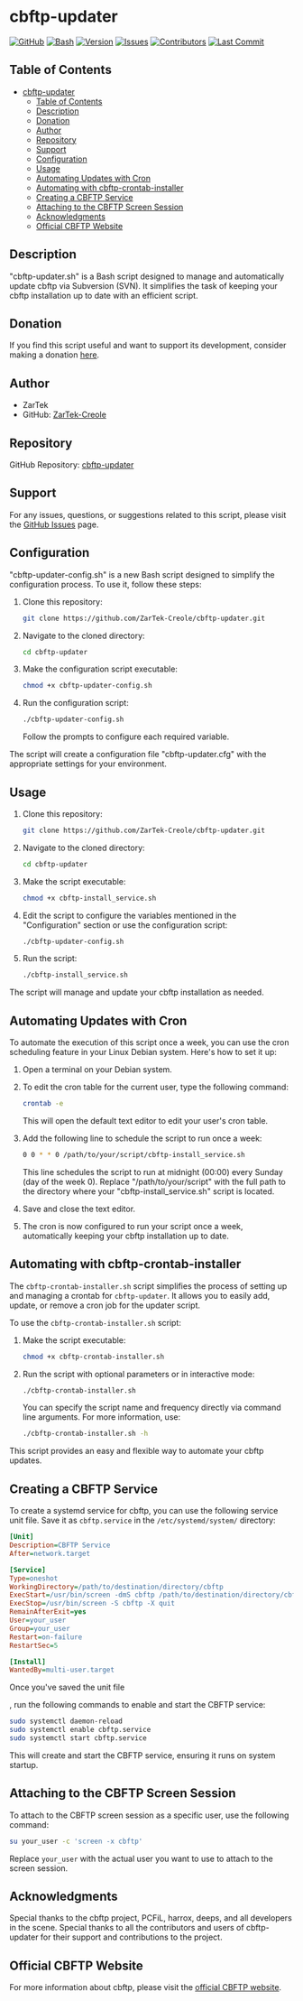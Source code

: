 # cbftp-updater

[![GitHub](https://img.shields.io/github/license/ZarTek-Creole/cbftp-updater)](https://github.com/ZarTek-Creole/cbftp-updater)
[![Bash](https://img.shields.io/badge/Language-Bash-blue)](https://en.wikipedia.org/wiki/Bash_(Unix_shell))
[![Version](https://img.shields.io/badge/Version-1.0.0-brightgreen)](https://github.com/ZarTek-Creole/cbftp-updater/releases)
[![Issues](https://img.shields.io/github/issues/ZarTek-Creole/cbftp-updater)](https://github.com/ZarTek-Creole/cbftp-updater/issues)
[![Contributors](https://img.shields.io/github/contributors/ZarTek-Creole/cbftp-updater)](https://github.com/ZarTek-Creole/cbftp-updater/graphs/contributors)
[![Last Commit](https://img.shields.io/github/last-commit/ZarTek-Creole/cbftp-updater)](https://github.com/ZarTek-Creole/cbftp-updater/commits/main)

## Table of Contents

- [cbftp-updater](#cbftp-updater)
  - [Table of Contents](#table-of-contents)
  - [Description](#description)
  - [Donation](#donation)
  - [Author](#author)
  - [Repository](#repository)
  - [Support](#support)
  - [Configuration](#configuration)
  - [Usage](#usage)
  - [Automating Updates with Cron](#automating-updates-with-cron)
  - [Automating with cbftp-crontab-installer](#automating-with-cbftp-crontab-installer)
  - [Creating a CBFTP Service](#creating-a-cbftp-service)
  - [Attaching to the CBFTP Screen Session](#attaching-to-the-cbftp-screen-session)
  - [Acknowledgments](#acknowledgments)
  - [Official CBFTP Website](#official-cbftp-website)

## Description

"cbftp-updater.sh" is a Bash script designed to manage and automatically update cbftp via Subversion (SVN). It simplifies the task of keeping your cbftp installation up to date with an efficient script.

## Donation

If you find this script useful and want to support its development, consider making a donation [here](https://github.com/ZarTek-Creole/DONATE).

## Author

- ZarTek
- GitHub: [ZarTek-Creole](https://github.com/ZarTek-Creole)

## Repository

GitHub Repository: [cbftp-updater](https://github.com/ZarTek-Creole/cbftp-updater)

## Support

For any issues, questions, or suggestions related to this script, please visit the [GitHub Issues](https://github.com/ZarTek-Creole/cbftp-updater/issues) page.

## Configuration

"cbftp-updater-config.sh" is a new Bash script designed to simplify the configuration process. To use it, follow these steps:

1. Clone this repository:

   ```bash
   git clone https://github.com/ZarTek-Creole/cbftp-updater.git
   ```

2. Navigate to the cloned directory:

   ```bash
   cd cbftp-updater
   ```

3. Make the configuration script executable:

   ```bash
   chmod +x cbftp-updater-config.sh
   ```

4. Run the configuration script:

   ```bash
   ./cbftp-updater-config.sh
   ```

   Follow the prompts to configure each required variable.

The script will create a configuration file "cbftp-updater.cfg" with the appropriate settings for your environment.

## Usage

1. Clone this repository:

   ```bash
   git clone https://github.com/ZarTek-Creole/cbftp-updater.git
   ```

2. Navigate to the cloned directory:

   ```bash
   cd cbftp-updater
   ```

3. Make the script executable:

   ```bash
   chmod +x cbftp-install_service.sh
   ```

4. Edit the script to configure the variables mentioned in the "Configuration" section or use the configuration script:

   ```bash
   ./cbftp-updater-config.sh
   ```

5. Run the script:

   ```bash
   ./cbftp-install_service.sh
   ```

The script will manage and update your cbftp installation as needed.

## Automating Updates with Cron

To automate the execution of this script once a week, you can use the cron scheduling feature in your Linux Debian system. Here's how to set it up:

1. Open a terminal on your Debian system.

2. To edit the cron table for the current user, type the following command:

   ```bash
   crontab -e
   ```

   This will open the default text editor to edit your user's cron table.

3. Add the following line to schedule the script to run once a week:

   ```bash
   0 0 * * 0 /path/to/your/script/cbftp-install_service.sh
   ```

   This line schedules the script to run at midnight (00:00) every Sunday (day of the week 0). Replace "/path/to/your/script" with the full path to the directory where your "cbftp-install_service.sh" script is located.

4. Save and close the text editor.

5. The cron is now configured to run your script once a week, automatically keeping your cbftp installation up to date.

## Automating with cbftp-crontab-installer

The `cbftp-crontab-installer.sh` script simplifies the process of setting up and managing a crontab for `cbftp-updater`. It allows you to easily add, update, or remove a cron job for the updater script.

To use the `cbftp-crontab-installer.sh` script:

1. Make the script executable:

   ```bash
   chmod +x cbftp-crontab-installer.sh
   ```

2. Run the script with optional parameters or in interactive mode:

   ```bash
   ./cbftp-crontab-installer.sh
   ```

   You can specify the script name and frequency directly via command line arguments. For more information, use:

   ```bash
   ./cbftp-crontab-installer.sh -h
   ```

This script provides an easy and flexible way to automate your cbftp updates.

## Creating a CBFTP Service

To create a systemd service for cbftp, you can use the following service unit file. Save it as `cbftp.service` in the `/etc/systemd/system/` directory:

```ini
[Unit]
Description=CBFTP Service
After=network.target

[Service]
Type=oneshot
WorkingDirectory=/path/to/destination/directory/cbftp
ExecStart=/usr/bin/screen -dmS cbftp /path/to/destination/directory/cbftp/cbftp
ExecStop=/usr/bin/screen -S cbftp -X quit
RemainAfterExit=yes
User=your_user
Group=your_user
Restart=on-failure
RestartSec=5

[Install]
WantedBy=multi-user.target
```

Once you've saved the unit file

, run the following commands to enable and start the CBFTP service:

```bash
sudo systemctl daemon-reload
sudo systemctl enable cbftp.service
sudo systemctl start cbftp.service
```

This will create and start the CBFTP service, ensuring it runs on system startup.

## Attaching to the CBFTP Screen Session

To attach to the CBFTP screen session as a specific user, use the following command:

```bash
su your_user -c 'screen -x cbftp'
```

Replace `your_user` with the actual user you want to use to attach to the screen session.

## Acknowledgments

Special thanks to the cbftp project, PCFiL, harrox, deeps, and all developers in the scene.
Special thanks to all the contributors and users of cbftp-updater for their support and contributions to the project.

## Official CBFTP Website

For more information about cbftp, please visit the [official CBFTP website](https://cbftp.glftpd.io/).
